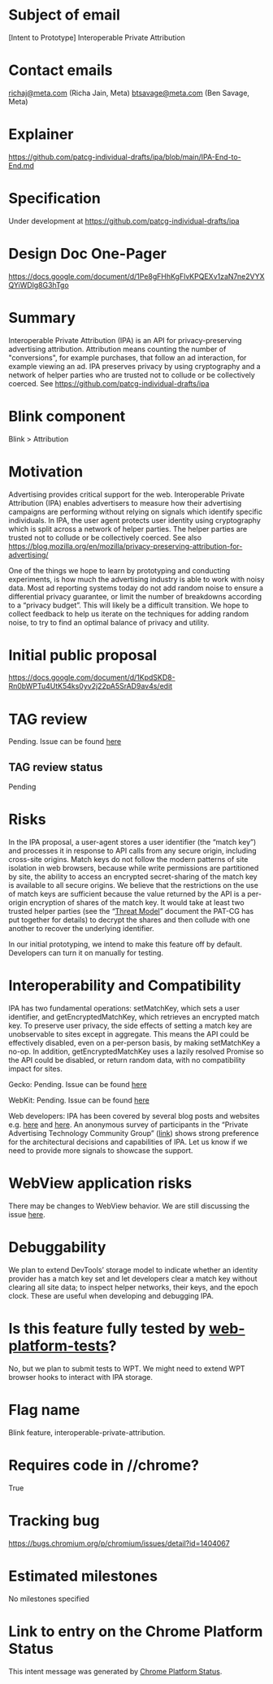 # Subject of email
[Intent to Prototype] Interoperable Private Attribution

# Contact emails
richaj@meta.com (Richa Jain, Meta)
btsavage@meta.com (Ben Savage, Meta)

# Explainer
https://github.com/patcg-individual-drafts/ipa/blob/main/IPA-End-to-End.md

# Specification
Under development at https://github.com/patcg-individual-drafts/ipa

# Design Doc One-Pager
https://docs.google.com/document/d/1Pe8gFHhKgFlvKPQEXv1zaN7ne2VYXQYiWDlg8G3hTgo

# Summary
Interoperable Private Attribution (IPA) is an API for privacy-preserving advertising attribution. Attribution means counting the number of "conversions", for example purchases, that follow an ad interaction, for example viewing an ad. IPA preserves privacy by using cryptography and a network of helper parties who are trusted not to collude or be collectively coerced. See https://github.com/patcg-individual-drafts/ipa

# Blink component
Blink > Attribution

# Motivation
Advertising provides critical support for the web. Interoperable Private Attribution (IPA) enables advertisers to measure how their advertising campaigns are performing without relying on signals which identify specific individuals. In IPA, the user agent protects user identity using cryptography which is split across a network of helper parties. The helper parties are trusted not to collude or be collectively coerced. See also 
https://blog.mozilla.org/en/mozilla/privacy-preserving-attribution-for-advertising/

One of the things we hope to learn by prototyping and conducting experiments, is how much the advertising industry is able to work with noisy data. Most ad reporting systems today do not add random noise to ensure a differential privacy guarantee, or limit the number of breakdowns according to a “privacy budget”. This will likely be a difficult transition. We hope to collect feedback to help us iterate on the techniques for adding random noise, to try to find an optimal balance of privacy and utility.

# Initial public proposal
https://docs.google.com/document/d/1KpdSKD8-Rn0bWPTu4UtK54ks0yv2j22pA5SrAD9av4s/edit

# TAG review
Pending. Issue can be found [here](https://github.com/w3ctag/design-reviews/issues/823)

## TAG review status
Pending

# Risks
In the IPA proposal, a user-agent stores a user identifier (the “match key”) and processes it in response to API calls from any secure origin, including cross-site origins. Match keys do not follow the modern patterns of site isolation in web browsers, because while write permissions are partitioned by site, the ability to access an encrypted secret-sharing of the match key is available to all secure origins. We believe that the restrictions on the use of match keys are sufficient because the value returned by the API is a per-origin encryption of shares of the match key.  It would take at least two trusted helper parties (see the “[Threat Model](https://github.com/patcg/docs-and-reports/tree/main/threat-model)” document the PAT-CG has put together for details) to decrypt the shares and then collude with one another to recover the underlying identifier.

In our initial prototyping, we intend to make this feature off by default. Developers can turn it on manually for testing.


# Interoperability and Compatibility
IPA has two fundamental operations: setMatchKey, which sets a user identifier, and getEncryptedMatchKey, which retrieves an encrypted match key. To preserve user privacy, the side effects of setting a match key are unobservable to sites except in aggregate. This means the API could be effectively disabled, even on a per-person basis, by making setMatchKey a no-op. In addition, getEncryptedMatchKey uses a lazily resolved Promise so the API could be disabled, or return random data, with no compatibility impact for sites.

Gecko: Pending. Issue can be found [here](https://github.com/mozilla/standards-positions/issues/753)

WebKit: Pending. Issue can be found [here](https://github.com/WebKit/standards-positions/issues/142)

Web developers: IPA has been covered by several blog posts and websites e.g. [here](https://www.adweek.com/programmatic/ipa-the-meta-and-mozilla-attribution-framework-gains-traction-at-the-w3c-conference/) and [here](https://stratechery.com/2022/an-interview-with-eric-seufert-about-the-post-att-landscape/). An anonymous survey of participants in the “Private Advertising Technology Community Group” ([link](https://docs.google.com/document/d/1bydwuN0_K2anOZV41xNJn1Kt0vt9WPOkf56ESnmQ5_A/edit?usp=sharing)) shows strong preference for the architectural decisions and capabilities of IPA. Let us know if we need to provide more signals to showcase the support.

# WebView application risks
There may be changes to WebView behavior. We are still discussing the issue [here](https://github.com/patcg-individual-drafts/ipa/pull/41).

# Debuggability
We plan to extend DevTools’ storage model to indicate whether an identity provider has a match key set and let developers clear a match key without clearing all site data; to inspect helper networks, their keys, and the epoch clock. These are useful when developing and debugging IPA.

# Is this feature fully tested by [web-platform-tests](https://chromium.googlesource.com/chromium/src/+/main/docs/testing/web_platform_tests.md)?
No, but we plan to submit tests to WPT. We might need to extend WPT browser hooks to interact with IPA storage.

# Flag name
Blink feature, interoperable-private-attribution.

# Requires code in //chrome?
True

# Tracking bug
https://bugs.chromium.org/p/chromium/issues/detail?id=1404067

# Estimated milestones
No milestones specified

# Link to entry on the Chrome Platform Status
This intent message was generated by [Chrome Platform Status](https://chromestatus.com/feature/4855434349903872).
